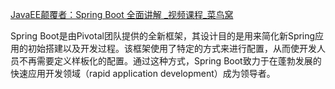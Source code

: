 

[JavaEE颠覆者：Spring Boot 全面讲解 _视频课程_菜鸟窝](https://www.cniao5.com/course/lessons/10156 "JavaEE颠覆者：Spring Boot 全面讲解 _视频课程_菜鸟窝")



Spring Boot是由Pivotal团队提供的全新框架，其设计目的是用来简化新Spring应用的初始搭建以及开发过程。该框架使用了特定的方式来进行配置，从而使开发人员不再需要定义样板化的配置。通过这种方式，Spring Boot致力于在蓬勃发展的快速应用开发领域（rapid application development）成为领导者。

